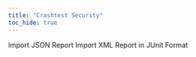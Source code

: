 ```yaml
---
title: "Crashtest Security"
toc_hide: true
---
```

Import JSON Report Import XML Report in JUnit Format
